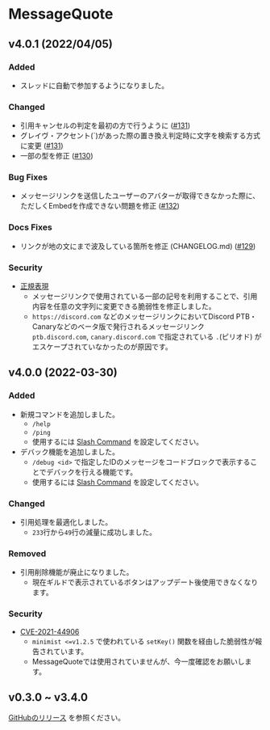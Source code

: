 # MessageQuote

## v4.0.1 (2022/04/05)

### Added

- スレッドに自動で参加するようになりました。

### Changed

- 引用キャンセルの判定を最初の方で行うように ([#131](https://github.com/approvers/MessageQuote/pull/131))
- グレイヴ・アクセント(`)があった際の置き換え判定時に文字を検索する方式に変更 ([#131](https://github.com/approvers/MessageQuote/pull/131))
- 一部の型を修正 ([#130](https://github.com/approvers/MessageQuote/pull/130))

### Bug Fixes

- メッセージリンクを送信したユーザーのアバターが取得できなかった際に、ただしくEmbedを作成できない問題を修正 ([#132](https://github.com/approvers/MessageQuote/pull/132))

### Docs Fixes

- リンクが地の文にまで波及している箇所を修正 (CHANGELOG.md) ([#129](https://github.com/approvers/MessageQuote/pull/129))

### Security

- [正規表現](https://github.com/approvers/MessageQuote/blob/639f3ab4a0129dee8c2324c3a94e88d9c29ac9a2/src/server/service/quote.ts#L8-L9)
  - メッセージリンクで使用されている一部の記号を利用することで、引用内容を任意の文字列に変更できる脆弱性を修正しました。
  - `https://discord.com` などのメッセージリンクにおいてDiscord PTB・Canaryなどのベータ版で発行されるメッセージリンク `ptb.discord.com`, `canary.discord.com` で指定されている `.`(ピリオド) がエスケープされていなかったのが原因です。

## v4.0.0 (2022-03-30)

### Added

- 新規コマンドを追加しました。
  - `/help`
  - `/ping`
  - 使用するには [Slash Command](./src/setup/README.md) を設定してください。
- デバック機能を追加しました。
  - `/debug <id>` で指定したIDのメッセージをコードブロックで表示することでデバックを行える機能です。
  - 使用するには [Slash Command](./src/setup/README.md) を設定してください。

### Changed

- 引用処理を最適化しました。
  - `233`行から`49`行の減量に成功しました。

### Removed

- 引用削除機能が廃止になりました。
  - 現在ギルドで表示されているボタンはアップデート後使用できなくなります。

### Security

- [CVE-2021-44906](https://github.com/advisories/GHSA-xvch-5gv4-984h)
  - `minimist <=v1.2.5` で使われている `setKey()` 関数を経由した脆弱性が報告されています。
  - MessageQuoteでは使用されていませんが、今一度確認をお願いします。

## v0.3.0 ~ v3.4.0

[GitHubのリリース](https://github.com/approvers/MessageQuote/releases) を参照ください。
